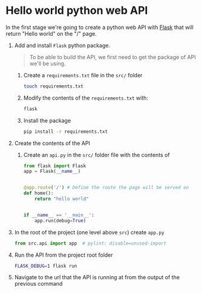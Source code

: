 # Hello world python web API

In the first stage we're going to create a python web API with [Flask](https://flask.palletsprojects.com/en/2.2.x/quickstart/) that will return "Hello world" on the "/" page.

1. Add and install `Flask` python package.

    >To be able to build the API, we first need to get the package of API we'll be using.

    1. Create a `requirements.txt` file in the `src/` folder

        ```sh
        touch requirements.txt
        ```

    2. Modify the contents of the `requirements.txt` with:

        ```txt
        flask
        ```

    3. Install the package

        ```sh
        pip install -r requirements.txt
        ```

2. Create the contents of the API

    1. Create an `api.py` in the `src/` folder file with the contents of

        ```python
        from flask import Flask
        app = Flask(__name__)


        @app.route('/') # Define the route the page will be served on
        def home():
            return "hello world"


        if __name__ == '__main__':
            app.run(debug=True)
        ```

3. In the root of the project (one level above `src`) create `app.py`

    ```py
    from src.api import app  # pylint: disable=unused-import
    ```

4. Run the API from the project root folder

    ```sh
    FLASK_DEBUG=1 flask run
    ```

5. Navigate to the url that the API is running at from the output of the previous command

